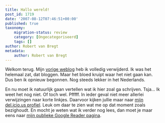 ```yaml
---
title: Hallo wereld!
post_id: 1719
date: '2007-08-12T07:46:51+00:00'
published: true
taxonomy:
    migration-status: review
    category: [Ongecategoriseerd]
    tags: []
author: Robert van Bregt
metadata:
    author: Robert van Bregt
---
```

Welkom terug. Mijn [vorige weblog](http://vanbregt.wordpress.com) heb ik volledig verwijderd. Ik was het helemaal zat, dat bloggen. Maar het bloed kruipt waar het niet gaan kan. Dus ben ik opnieuw begonnen. Nog steeds lekker in het Nederlands.

En nu moet ik natuurlijk gaan vertellen wat ik hier zoal ga schrijven. Tsja… Ik weet het nog niet. Of toch wel. Pfffff. In ieder geval niet meer allerlei verwijzingen naar korte linkjes. Daarvoor kijken jullie maar naar [mijn del.icio.us profiel](http://del.icio.us/vanbregt). Leuk om daar te zien wat me op dat moment zoals bezighoudt. En mocht je weten wat ik verder nog lees, dan moet je maar eens naar [mijn publieke Google Reader pagina](http://www.google.com/reader/shared/18370597373888629586).